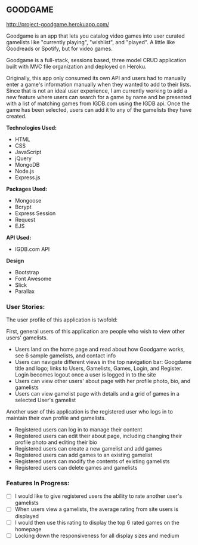 ## GOODGAME
http://project-goodgame.herokuapp.com/

Goodgame is an app that lets you catalog video games into user curated gamelists like "currently playing", "wishlist", and "played". A little like Goodreads or Spotify, but for video games. 

Goodgame is a full-stack, sessions based, three model CRUD application built with MVC file organization and deployed on Heroku. 

Originally, this app only consumed its own API and users had to manually enter a game's information manually when they wanted to add to their lists. Since that is not an ideal user experience, I am currently working to add a new feature where users can search for a game by name and be presented with a list of matching games from IGDB.com using the IGDB api. Once the game has been selected, users can add it to any of the gamelists they have created. 


**Technologies Used:** 
* HTML
* CSS 
* JavaScript
* jQuery
* MongoDB
* Node.js
* Express.js

**Packages Used:** 
* Mongoose
* Bcrypt
* Express Session
* Request
* EJS

**API Used:** 
* IGDB.com API

**Design**
* Bootstrap
* Font Awesome
* Slick
* Parallax

### User Stories: 
The user profile of this application is twofold:

First, general users of this application are people who wish to view other users' gamelists.

* Users land on the home page and read about how Goodgame works, see 6 sample gamelists, and contact info
* Users can navigate different views in the top navigation bar: Googdame title and logo; links to Users, Gamelists, Games,  Login, and Register. Login becomes logout once a user is logged in to the site
* Users can view other users' about page with her profile photo, bio, and gamelists
* Users can view gamelist page with details and a grid of games in a selected User's gamelist

Another user of this application is the registered user who logs in to maintain their own profile and gamelists.

* Registered users can log in to manage their content
* Registered users can edit their about page, including changing their profile photo and editing their bio
* Registered users can create a new gamelist and add games
* Registered users can add games to an existing gamelist
* Registered users can modify the contents of existing gamelists
* Registered users can delete games and gamelists


### Features In Progress:
 - [ ]  I would like to give registered users the ability to rate another user's gamelists
 - [ ]  When users view a gamelists, the average rating from site users is displayed
 - [ ]  I would then use this rating to display the top 6 rated games on the homepage
 - [ ]  Locking down the responsiveness for all display sizes and medium
